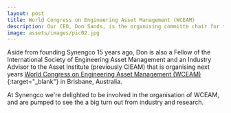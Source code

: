 ```yaml
---
layout: post
title: World Congress on Engineering Asset Management (WCEAM)
description: Our CEO, Don Sands, is the organising committe chair for the next WCEAM, happening in Brisbane, Australia from the 2nd to 4th August 2017.
image: assets/images/pic02.jpg
---
```


Aside from founding Synengco 15 years ago, Don is also a Fellow of the
International Society of Engineering Asset Management and an Industry Advisor
to the Asset Institute (previously CIEAM) that is organising next years
[World Congress on Engineering Asset Management (WCEAM)](http://2017.wceam.com/){:target="_blank"} in Brisbane, Australia.

At Synengco we're delighted to be involved in the organisation of WCEAM, and are
pumped to see the a big turn out from industry and research.
